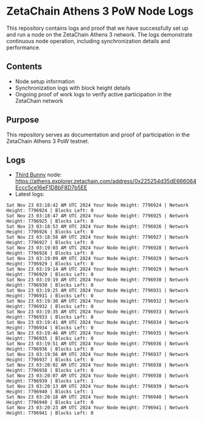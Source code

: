 # ZetaChain Athens 3 PoW Node Logs
This repository contains logs and proof that we have successfully set up and run a node on the ZetaChain Athens 3 network. The logs demonstrate continuous node operation, including synchronization details and performance.

## Contents
- Node setup information
- Synchronization logs with block height details
- Ongoing proof of work logs to verify active participation in the ZetaChain network

## Purpose
This repository serves as documentation and proof of participation in the ZetaChain Athens 3 PoW testnet.

## Logs

- [Third Bunny](https://thirdbunny.xyz/) node: https://athens.explorer.zetachain.com/address/0x225254d35dE666064Eccc5ce16eF1D8bF8D7b5EE
- Latest logs:
```
Sat Nov 23 03:18:42 AM UTC 2024 Your Node Height: 7796924 | Network Height: 7796924 | Blocks Left: 0
Sat Nov 23 03:18:47 AM UTC 2024 Your Node Height: 7796925 | Network Height: 7796925 | Blocks Left: 0
Sat Nov 23 03:18:53 AM UTC 2024 Your Node Height: 7796926 | Network Height: 7796926 | Blocks Left: 0
Sat Nov 23 03:18:58 AM UTC 2024 Your Node Height: 7796927 | Network Height: 7796927 | Blocks Left: 0
Sat Nov 23 03:19:03 AM UTC 2024 Your Node Height: 7796928 | Network Height: 7796928 | Blocks Left: 0
Sat Nov 23 03:19:09 AM UTC 2024 Your Node Height: 7796929 | Network Height: 7796929 | Blocks Left: 0
Sat Nov 23 03:19:14 AM UTC 2024 Your Node Height: 7796929 | Network Height: 7796929 | Blocks Left: 0
Sat Nov 23 03:19:19 AM UTC 2024 Your Node Height: 7796930 | Network Height: 7796930 | Blocks Left: 0
Sat Nov 23 03:19:25 AM UTC 2024 Your Node Height: 7796931 | Network Height: 7796931 | Blocks Left: 0
Sat Nov 23 03:19:30 AM UTC 2024 Your Node Height: 7796932 | Network Height: 7796932 | Blocks Left: 0
Sat Nov 23 03:19:35 AM UTC 2024 Your Node Height: 7796933 | Network Height: 7796933 | Blocks Left: 0
Sat Nov 23 03:19:41 AM UTC 2024 Your Node Height: 7796934 | Network Height: 7796934 | Blocks Left: 0
Sat Nov 23 03:19:46 AM UTC 2024 Your Node Height: 7796935 | Network Height: 7796935 | Blocks Left: 0
Sat Nov 23 03:19:51 AM UTC 2024 Your Node Height: 7796936 | Network Height: 7796936 | Blocks Left: 0
Sat Nov 23 03:19:56 AM UTC 2024 Your Node Height: 7796937 | Network Height: 7796937 | Blocks Left: 0
Sat Nov 23 03:20:02 AM UTC 2024 Your Node Height: 7796938 | Network Height: 7796938 | Blocks Left: 0
Sat Nov 23 03:20:07 AM UTC 2024 Your Node Height: 7796938 | Network Height: 7796939 | Blocks Left: 1
Sat Nov 23 03:20:13 AM UTC 2024 Your Node Height: 7796939 | Network Height: 7796940 | Blocks Left: 1
Sat Nov 23 03:20:18 AM UTC 2024 Your Node Height: 7796940 | Network Height: 7796940 | Blocks Left: 0
Sat Nov 23 03:20:23 AM UTC 2024 Your Node Height: 7796941 | Network Height: 7796941 | Blocks Left: 0
```
